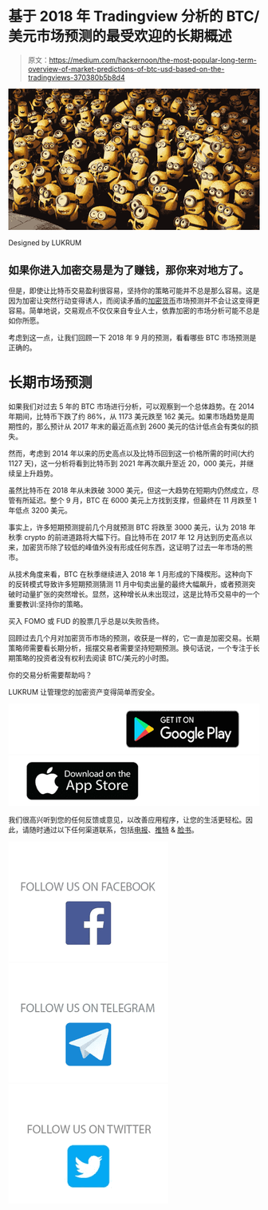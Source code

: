 # 基于 2018 年 Tradingview 分析的 BTC/美元市场预测的最受欢迎的长期概述

> 原文：<https://medium.com/hackernoon/the-most-popular-long-term-overview-of-market-predictions-of-btc-usd-based-on-the-tradingviews-370380b5b8d4>

![](img/6b9a080b63fe9be50cb3abd560951403.png)

Designed by LUKRUM

## 如果你进入加密交易是为了赚钱，那你来对地方了。

但是，即使让比特币交易盈利很容易，坚持你的策略可能并不总是那么容易。这是因为加密让突然行动变得诱人，而阅读矛盾的[加密货币](https://hackernoon.com/tagged/cryptocurrency)市场预测并不会让这变得更容易。简单地说，交易观点不仅仅来自专业人士，依靠加密的市场分析可能不总是如你所愿。

考虑到这一点，让我们回顾一下 2018 年 9 月的预测，看看哪些 BTC 市场预测是正确的。

# 长期市场预测

如果我们对过去 5 年的 BTC 市场进行分析，可以观察到一个总体趋势。在 2014 年期间，比特币下跌了约 86%，从 1173 美元跌至 162 美元。如果市场趋势是周期性的，那么预计从 2017 年末的最近高点到 2600 美元的估计低点会有类似的损失。

然而，考虑到 2014 年以来的历史高点以及比特币回到这一价格所需的时间(大约 1127 天)，这一分析将看到比特币到 2021 年再次飙升至近 20，000 美元，并继续呈上升趋势。

虽然比特币在 2018 年从未跌破 3000 美元，但这一大趋势在短期内仍然成立，尽管有所延迟。整个 9 月，BTC 在 6000 美元上方找到支撑，但最终在 11 月跌至 1 年低点 3200 美元。

事实上，许多短期预测提前几个月就预测 BTC 将跌至 3000 美元，认为 2018 年秋季 crypto 的前进道路将大幅下行。自比特币在 2017 年 12 月达到历史高点以来，加密货币除了较低的峰值外没有形成任何东西，这证明了过去一年市场的熊市。

从技术角度来看，BTC 在秋季继续进入 2018 年 1 月形成的下降楔形。这种向下的反转模式导致许多短期预测猜测 11 月中旬卖出量的最终大幅飙升，或者预测突破时动量扩张的突然增长。显然，这种增长从未出现过，这是比特币交易中的一个重要教训:坚持你的策略。

买入 FOMO 或 FUD 的股票几乎总是以失败告终。

回顾过去几个月对加密货币市场的预测，收获是一样的，它一直是加密交易。长期策略师需要看长期分析，摇摆交易者需要坚持短期预测。换句话说，一个专注于长期策略的投资者没有权利去阅读 BTC/美元的小时图。

你的交易分析需要帮助吗？

LUKRUM 让管理您的加密资产变得简单而安全。

[![](img/c3ce2285fbb948656b1fb699ea01df5d.png)](https://lukrum.tech/?utm_source=medium)[![](img/15fc3f4c64ce2b856e0987b366203fc0.png)](https://itunes.apple.com/app/id1351317084)

我们很高兴听到您的任何反馈或意见，以改善应用程序，让您的生活更轻松。因此，请随时通过以下任何渠道联系，包括[电报](https://t.me/LUKRUMapp)、[推特](https://twitter.com/LUKRUM_app) & [脸书](https://www.facebook.com/LUKRUMapp)。

[![](img/2c4d4a4dff5a2aa32904b3fa9f587c24.png)](https://www.facebook.com/LUKRUMapp)[![](img/b8ac714afc0e44244db077f429942811.png)](https://t.me/LUKRUMapp)[![](img/8598bb116ca3416c0841a5afa361dcf6.png)](https://twitter.com/LUKRUM_app)